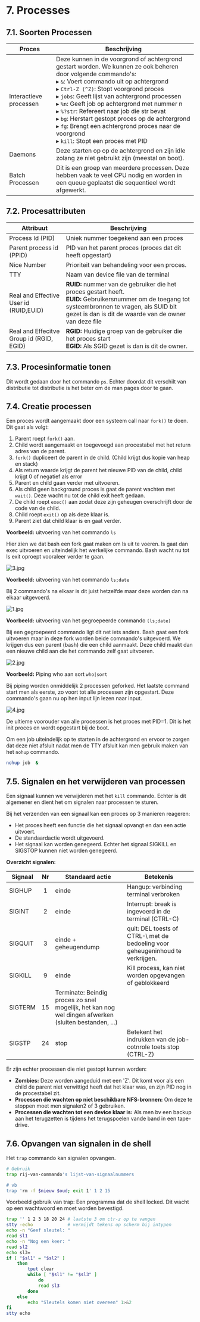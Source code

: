 # 7. Processes
## 7.1. Soorten Processen
|Proces|Beschrijving|
|-|-|
|Interactieve processen|Deze kunnen in de voorgrond of achtergrond gestart worden. We kunnen ze ook beheren door volgende commando's:<br />▸ `&`: Voert commando uit op achtergrond<br />▸ `Ctrl-Z (^Z)`: Stopt voorgrond proces<br />▸ `jobs`: Geeft lijst van achtergrond processen<br />▸ `%n`: Geeft job op achtergrond met nummer n<br />▸ `%?str`: Refereert naar job die str bevat<br />▸ `bg`: Herstart gestopt proces op de achtergrond<br />▸ `fg`: Brengt een achtergrond proces naar de voorgrond<br />▸ `kill`: Stopt een proces met PID<br />|
|Daemons|Deze starten op op de achtergrond en zijn idle zolang ze niet gebruikt zijn (meestal on boot).|
|Batch Processen|Dit is een groep van meerdere processen. Deze hebben vaak te veel CPU nodig en worden in een queue geplaatst die sequentieel wordt afgewerkt.|

## 7.2. Procesattributen
|Attribuut|Beschrijving|
|-|-|
|Process Id (PID)|Uniek nummer toegekend aan een proces|
|Parent process id (PPID)|PID van het parent proces (proces dat dit heeft opgestart)|
|Nice Number|Prioriteit van behandeling voor een proces.|
|TTY|Naam van device file van de terminal|
|Real and Effective User id (RUID,EUID)|**RUID:** nummer van de gebruiker die het proces gestart heeft.<br />**EUID:** Gebruikersnummer om de toegang tot systeembronnen te vragen, als SUID bit gezet is dan is dit de waarde van de owner van deze file|
|Real and Effecitve Group id (RGID, EGID)|**RGID:** Huidige groep van de gebruiker die het proces start</br >**EGID:** Als SGID gezet is dan is dit de owner.

## 7.3. Procesinformatie tonen
Dit wordt gedaan door het commando `ps`. Echter doordat dit verschilt van distributie tot distributie is het beter om de man pages door te gaan.

## 7.4. Creatie processen
Een proces wordt aangemaakt door een systeem call naar `fork()` te doen. Dit gaat als volgt:

1. Parent roept `fork()` aan.
2. Child wordt aangemaakt en toegevoegd aan procestabel met het return adres van de parent.
3. `fork()` dupliceert de parent in de child. (Child krijgt dus kopie van heap en stack)
4. Als return waarde krijgt de parent het nieuwe PID van de child, child krijgt 0 of negatief als error
5. Parent en child gaan verder met uitvoeren.
6. Als child geen background proces is gaat de parent wachten met `wait()`. Deze wacht nu tot de child exit heeft gedaan.
7. De child roept `exec()` aan zodat deze zijn geheugen overschrijft door de code van de child.
8. Child roept `exit()` op als deze klaar is.
9. Parent ziet dat child klaar is en gaat verder.

**Voorbeeld:** uitvoering van het commando `ls`

Hier zien we dat bash een fork gaat maken om ls uit te voeren. ls gaat dan exec uitvoeren en uiteindelijk het werkelijke commando. Bash wacht nu tot ls exit oproept vooraleer verder te gaan.

![3.jpg](3.jpg)

**Voorbeeld:** uitvoering van het commando `ls;date`

Bij 2 commando's na elkaar is dit juist hetzelfde maar deze worden dan na elkaar uitgevoerd.

![1.jpg](1.jpg)

**Voorbeeld:** uitvoering van het gegroepeerde commando `(ls;date)`

Bij een gegroepeerd commando ligt dit net iets anders. Bash gaat een fork uitvoeren maar in deze fork worden beide commando's uitgevoerd. We krijgen dus een parent (bash) die een child aanmaakt. Deze child maakt dan een nieuwe child aan die het commando zelf gaat uitvoeren.

![2.jpg](2.jpg)

**Voorbeeld:** Piping who aan sort `who|sort`

Bij piping worden onmiddelijk 2 processen geforked. Het laatste command start men als eerste, zo voort tot alle processen zijn opgestart. Deze commando's gaan nu op hen input lijn lezen naar input.

![4.jpg](4.jpg)

De ultieme voorouder van alle processen is het proces met PID=1. Dit is het init proces en wordt opgestart bij de boot.

Om een job uiteindelijk op te starten in de achtergrond en ervoor te zorgen dat deze niet afsluit nadat men de TTY afsluit kan men gebruik maken van het `nohup` commando.

```bash
nohup job  &
```

## 7.5. Signalen en het verwijderen van processen
Een signaal kunnen we verwijderen met het `kill` commando. Echter is dit algemener en dient het om signalen naar processen te sturen.

Bij het verzenden van een signaal kan een proces op 3 manieren reageren:
* Het proces heeft een functie die het signaal opvangt en dan een actie uitvoert.
* De standaardactie wordt uitgevoerd.
* Het signaal kan worden genegeerd. Echter het signaal SIGKILL en SIGSTOP kunnen niet worden genegeerd.

**Overzicht signalen:**

|Signaal|Nr|Standaard actie|Betekenis|
|-|:-:|-|-|
|SIGHUP|1|einde|Hangup: verbinding terminal verbroken|
|SIGINT|2|einde|Interrupt: break is ingevoerd in de terminal (CTRL-C)|
|SIGQUIT|3|einde + geheugendump|quit: DEL toests of CTRL-\ met de bedoeling voor geheugeninhoud te verkrijgen.|
|SIGKILL|9|einde|Kill process, kan niet worden opgevangen of geblokkeerd|
|SIGTERM|15|Terminate: Beindig proces zo snel mogelijk, het kan nog wel dingen afwerken (sluiten bestanden, ...)|
|SIGSTP|24|stop|Betekent het indrukken van de job-cotnrole toets stop (CTRL-Z)|

Er zijn echter processen die niet gestopt kunnen worden:

* **Zombies:** Deze worden aangeduid met een 'Z'. Dit komt voor als een child de parent niet verwittigd heeft dat het klaar was, en zijn PID nog in de procestabel zit.
* **Processen die wachten op niet beschikbare NFS-bronnen:** Om deze te stoppen moet men signalen2 of 3 gebruiken.
* **Processen die wachten tot een device klaar is:** Als men bv een backup aan het terugzetten is tijdens het terugspoelen vande band in een tape-drive.

## 7.6. Opvangen van signalen in de shell
Het `trap` commando kan signalen opvangen. 

```bash
# Gebruik
trap rij-van-commando's lijst-van-signaalnummers

# vb
trap 'rm -f $nieuw $oud; exit 1' 1 2 15
```

Voorbeeld gebruik van trap: Een programma dat de shell locked. Dit wacht op een wachtwoord en moet worden bevestigd.

```bash
trap '' 1 2 3 18 20 24 # laatste 3 om ctr-z op te vangen
stty -echo             # vermijdt tekens op scherm bij intypen
echo -n "Geef sleutel: "
read sl1
echo -n "Nog een keer: "
read sl2
echo sl3=
if [ "$sl1" = "$sl2" ]
    then
        tput clear
        while [ "$sl1" != "$sl3" ]
            do
            read sl3
        done
    else
        echo "Sleutels komen niet overeen" 1>&2
fi
stty echo
```

